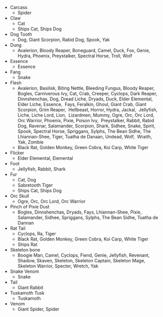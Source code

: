 *   Carcass
    *   Spider
*   Claw
    *   Cat
    *   Ships Cat, Ships Dog
*   Dog Tooth
    *   Dog, Giant Scorpion, Rabid Dog, Spook, Yak
*   Dung
    *   Avalerion, Bloody Reaper, Boneguard, Camel, Duck, Fox, Genie, Hydra, Phoenix, Preystalker, Spectral Horse, Troll, Wolf
*   Essence
    *   Essence
*   Fang
    *   Snake
*   Flesh
    *   Avalerion, Basilisk, Biting Nettle, Bleeding Fungus, Bloody Reaper, Bogles, Carniverous Ivy, Cat, Crab, Creeper, Cyclops, Dark Reaper, Dinnshenchas, Dog, Dread Liche, Dryads, Duck, Elder Elemental, Elder Liche, Essence,  Fays, Feralkin, Ghoul, Giant Crab, Giant Scorpion, Grim Reaper,  Hellbeast, Horror, Hydra, Jackal,  Jellyfish, Liche, Liche Lord, Lion,  Lizardmen, Mummy, Ogre, Orc, Orc Lord,  Orc Warrior, Phoenix, Pixie, Poison Ivy,  Preystalker, Rabbit, Rabid Dog, Ravenar, Salamander, Scorpion, Shark, Sidhee, Snake, Spirit, Spook, Spectral Horse, Spriggans, Sylphs, The Bean Sidhe, The Lhiannan-Shee, Tiger, Tuatha de Danaan, Undead, Wolf,  Wraith, Yak, Zombie
    *   Black Rat, Golden Monkey, Green Cobra, Koi Carp, White Tiger
*   Flicker
    *   Elder Elemental, Elemental
*   Foot
    *   Jellyfish, Rabbit, Shark
*   Fur
    *   Cat, Dog
    *   Sabretooth Tiger
    *   Ships Cat, Ships Dog
*   Orc Skull
    *   Ogre, Orc, Orc Lord, Orc Warrior
*   Pinch of Pixie Dust
    *   Bogles, Dinnshenchas, Dryads, Fays, Lhiannan-Shee, Pixie, Salamander, Sidhee, Spriggans, Sylphs, The Bean Sidhe, Tuatha de Dannan
*   Rat Tail
    *   Cyclops, Ra, Tiger
    *   Black Rat, Golden Monkey, Green Cobra, Koi Carp, White Tiger
    *   Ships Rat
*   Skeleton bone
    *   Boogie Man, Camel, Cyclops, Fiend, Genie, Jellyfish, Revenant, Shadow, Skaven, Skeleton, Skeleton Captain, Skeleton Mage, Skeleton Warrior, Specter, Wretch, Yak
*   Snake Venom
    *   Snake
*   Tail
    *   Giant Rabbit
*   Tuskamoth Tusk
    *   Tuskamoth
*   Venom
    *   Giant Spider, Spider
